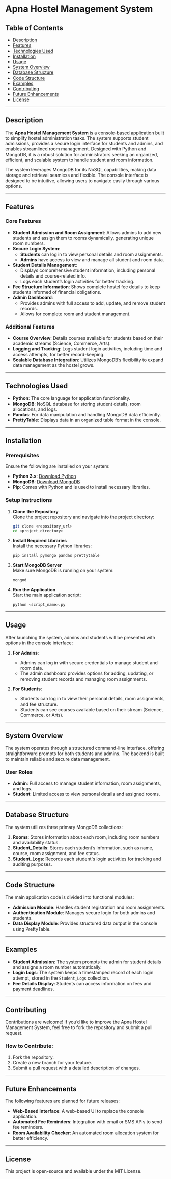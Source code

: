 
# Apna Hostel Management System

## Table of Contents
- [Description](#description)
- [Features](#features)
- [Technologies Used](#technologies-used)
- [Installation](#installation)
- [Usage](#usage)
- [System Overview](#system-overview)
- [Database Structure](#database-structure)
- [Code Structure](#code-structure)
- [Examples](#examples)
- [Contributing](#contributing)
- [Future Enhancements](#future-enhancements)
- [License](#license)

---

## Description
The **Apna Hostel Management System** is a console-based application built to simplify hostel administration tasks. The system supports student admissions, provides a secure login interface for students and admins, and enables streamlined room management. Designed with Python and MongoDB, it is a robust solution for administrators seeking an organized, efficient, and scalable system to handle student and room information.

The system leverages MongoDB for its NoSQL capabilities, making data storage and retrieval seamless and flexible. The console interface is designed to be intuitive, allowing users to navigate easily through various options.

---

## Features

### Core Features
- **Student Admission and Room Assignment**: Allows admins to add new students and assign them to rooms dynamically, generating unique room numbers.
- **Secure Login System**:
  - **Students** can log in to view personal details and room assignments.
  - **Admins** have access to view and manage all student and room data.
- **Student Details Management**:
  - Displays comprehensive student information, including personal details and course-related info.
  - Logs each student’s login activities for better tracking.
- **Fee Structure Information**: Shows complete hostel fee details to keep students informed of financial obligations.
- **Admin Dashboard**:
  - Provides admins with full access to add, update, and remove student records.
  - Allows for complete room and student management.

### Additional Features
- **Course Overview**: Details courses available for students based on their academic streams (Science, Commerce, Arts).
- **Logging and Tracking**: Logs student login activities, including time and access attempts, for better record-keeping.
- **Scalable Database Integration**: Utilizes MongoDB’s flexibility to expand data management as the hostel grows.

---

## Technologies Used
- **Python**: The core language for application functionality.
- **MongoDB**: NoSQL database for storing student details, room allocations, and logs.
- **Pandas**: For data manipulation and handling MongoDB data efficiently.
- **PrettyTable**: Displays data in an organized table format in the console.

---

## Installation

### Prerequisites
Ensure the following are installed on your system:
- **Python 3.x**: [Download Python](https://www.python.org/downloads/)
- **MongoDB**: [Download MongoDB](https://www.mongodb.com/try/download/community)
- **Pip**: Comes with Python and is used to install necessary libraries.

### Setup Instructions

1. **Clone the Repository**  
   Clone the project repository and navigate into the project directory:
   ```bash
   git clone <repository_url>
   cd <project_directory>
   ```

2. **Install Required Libraries**  
   Install the necessary Python libraries:
   ```bash
   pip install pymongo pandas prettytable
   ```

3. **Start MongoDB Server**  
   Make sure MongoDB is running on your system:
   ```bash
   mongod
   ```

4. **Run the Application**  
   Start the main application script:
   ```bash
   python <script_name>.py
   ```

---

## Usage
After launching the system, admins and students will be presented with options in the console interface:

1. **For Admins**:
   - Admins can log in with secure credentials to manage student and room data.
   - The admin dashboard provides options for adding, updating, or removing student records and managing room assignments.

2. **For Students**:
   - Students can log in to view their personal details, room assignments, and fee structure.
   - Students can see courses available based on their stream (Science, Commerce, or Arts).

---

## System Overview
The system operates through a structured command-line interface, offering straightforward prompts for both students and admins. The backend is built to maintain reliable and secure data management.

### User Roles
- **Admin**: Full access to manage student information, room assignments, and logs.
- **Student**: Limited access to view personal details and assigned rooms.

---

## Database Structure
The system utilizes three primary MongoDB collections:
1. **Rooms**: Stores information about each room, including room numbers and availability status.
2. **Student_Details**: Stores each student’s information, such as name, course, room assignment, and fee status.
3. **Student_Logs**: Records each student's login activities for tracking and auditing purposes.

---

## Code Structure
The main application code is divided into functional modules:
- **Admission Module**: Handles student registration and room assignments.
- **Authentication Module**: Manages secure login for both admins and students.
- **Data Display Module**: Provides structured data output in the console using PrettyTable.

---

## Examples
- **Student Admission**: The system prompts the admin for student details and assigns a room number automatically.
- **Login Logs**: The system keeps a timestamped record of each login attempt, stored in the `Student_Logs` collection.
- **Fee Details Display**: Students can access information on fees and payment deadlines.

---

## Contributing
Contributions are welcome! If you’d like to improve the Apna Hostel Management System, feel free to fork the repository and submit a pull request.

### How to Contribute:
1. Fork the repository.
2. Create a new branch for your feature.
3. Submit a pull request with a detailed description of changes.

---

## Future Enhancements
The following features are planned for future releases:
- **Web-Based Interface**: A web-based UI to replace the console application.
- **Automated Fee Reminders**: Integration with email or SMS APIs to send fee reminders.
- **Room Availability Checker**: An automated room allocation system for better efficiency.

---

## License
This project is open-source and available under the MIT License.

